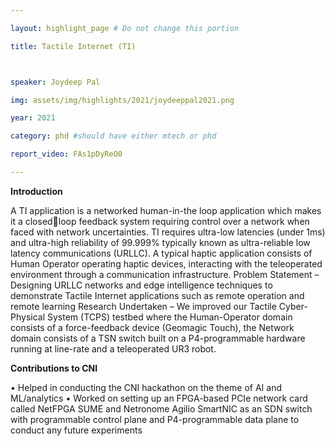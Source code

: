 ```yaml
---

layout: highlight_page # Do not change this portion

title: Tactile Internet (TI)



speaker: Joydeep Pal

img: assets/img/highlights/2021/joydeeppal2021.png

year: 2021

category: phd #should have either mtech or phd

report_video: FAs1pDyReO0

---
```


**Introduction** 

A TI application is a networked human-in-the loop application which makes it a closedloop feedback system requiring control over a network when faced with network uncertainties. TI requires 
ultra-low latencies (under 1ms) and ultra-high reliability of 99.999% typically known as ultra-reliable low 
latency communications (URLLC). A typical haptic application consists of Human Operator operating 
haptic devices, interacting with the teleoperated environment through a communication infrastructure.
Problem Statement – Designing URLLC networks and edge intelligence techniques to demonstrate 
Tactile Internet applications such as remote operation and remote learning
Research Undertaken – We improved our Tactile Cyber-Physical System (TCPS) testbed where the 
Human-Operator domain consists of a force-feedback device (Geomagic Touch), the Network domain 
consists of a TSN switch built on a P4-programmable hardware running at line-rate and a teleoperated 
UR3 robot.

**Contributions to CNI**

• Helped in conducting the CNI hackathon on the theme of AI and ML/analytics
• Worked on setting up an FPGA-based PCIe network card called NetFPGA SUME and Netronome 
Agilio SmartNIC as an SDN switch with programmable control plane and P4-programmable data 
plane to conduct any future experiments